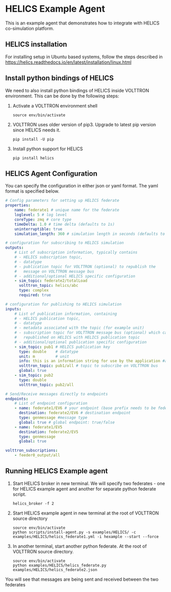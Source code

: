 # HELICS Example Agent

This is an example agent that demonstrates how to integrate with HELICS co-simulation platform.

## HELICS installation
For installing setup in Ubuntu based systems, follow the steps described in 
https://helics.readthedocs.io/en/latest/installation/linux.html

## Install python bindings of HELICS

We need to also install python bindings of HELICS inside VOLTTRON environment. 
This can be done by the following steps:

1. Activate a VOLTTRON environment shell
    ````
    source env/bin/activate
    ````
2. VOLTTRON uses older version of pip3. Upgrade to latest pip version since HELICS needs it.
    ````
    pip install -U pip
    ````
3. Install python support for HELICS
    ````
    pip install helics
    ````

## HELICS Agent Configuration

You can specify the configuration in either json or yaml format.  The yaml format is specified
below. 

```` yml
# Config parameters for setting up HELICS federate
properties:
    name: federate1 # unique name for the federate
    loglevel: 5 # log level
    coreType: zmq # core type
    timeDelta: 1.0 # time delta (defaults to 1s)
    uninterruptible: true
    simulation_length: 360 # simulation length in seconds (defaults to 360s)

# configuration for subscribing to HELICS simulation
outputs:
    # List of subscription information, typically contains
    # - HELICS subscription topic,
    # - datatype
    # - publication topic for VOLTTRON (optional) to republish the
    #   message on VOLTTRON message bus
    # - additional/optional HELICS specific configuration
    - sim_topic: federate2/totalLoad
      volttron_topic: helics/abc
      type: complex
      required: true

# configuration for publishing to HELICS simulation
inputs:
    # List of publication information, containing
    # - HELICS publication topic,
    # - datatype
    # - metadata associated with the topic (for example unit)
    # - subscription topic for VOLTTRON message bus (optional) which can then be
    #   republished on HELICS with HELICS publication topic
    # - additional/optional publication specific configuration
    - sim_topic: pub1 # HELICS publication key
      type: double    # datatype
      unit: m         # unit
      info: this is an information string for use by the application #additional info
      volttron_topic: pub1/all # topic to subscribe on VOLTTRON bus
      global: true
    - sim_topic: pub2
      type: double
      volttron_topic: pub2/all

# Send/Receive messages directly to endpoints
endpoints:
    # List of endpoint configuration
    - name: federate1/EV6 # your endpoint (base prefix needs to be federate name, in our case it's "federate1")
      destination: federate2/EV6 # destination endpoint
      type: genmessage #message type
      global: true # global endpoint: true/false
    - name: federate1/EV5
      destination: federate2/EV5
      type: genmessage
      global: true

volttron_subscriptions:
    - feeder0_output/all

````

## Running HELICS Example agent

1. Start HELICS broker in new terminal. We will specify two federates - one for HELICS example agent and another for
separate python federate script.
    ````
    helics_broker -f 2
    ````
2. Start HELICS example agent in new terminal at the root of VOLTTRON source directory
    ````
    source env/bin/activate
    python scripts/install-agent.py -s examples/HELICS/ -c examples/HELICS/helics_federate1.yml -i hexample --start --force
    ````
3. In another terminal, start another python federate. At the root of VOLTTRON source directory.
    ````
    source env/bin/activate
    python examples/HELICS/helics_federate.py examples/HELICS/helics_federate2.json 
    ````

You will see that messages are being sent and received between the two federates

